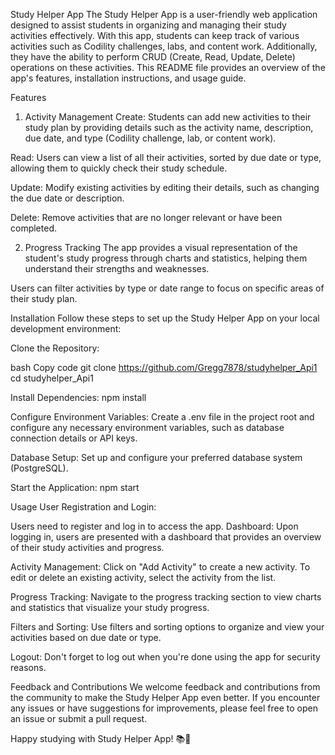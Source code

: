 Study Helper App
The Study Helper App is a user-friendly web application designed to assist students in organizing and managing their study activities effectively. With this app, students can keep track of various activities such as Codility challenges, labs, and content work. Additionally, they have the ability to perform CRUD (Create, Read, Update, Delete) operations on these activities. This README file provides an overview of the app's features, installation instructions, and usage guide.

Features
1. Activity Management
Create: Students can add new activities to their study plan by providing details such as the activity name, description, due date, and type (Codility challenge, lab, or content work).

Read: Users can view a list of all their activities, sorted by due date or type, allowing them to quickly check their study schedule.

Update: Modify existing activities by editing their details, such as changing the due date or description.

Delete: Remove activities that are no longer relevant or have been completed.

2. Progress Tracking
The app provides a visual representation of the student's study progress through charts and statistics, helping them understand their strengths and weaknesses.

Users can filter activities by type or date range to focus on specific areas of their study plan.

Installation
Follow these steps to set up the Study Helper App on your local development environment:

Clone the Repository:

bash
Copy code
git clone https://github.com/Gregg7878/studyhelper_Api1
cd studyhelper_Api1

Install Dependencies:
npm install

Configure Environment Variables:
Create a .env file in the project root and configure any necessary environment variables, such as database connection details or API keys.

Database Setup:
Set up and configure your preferred database system (PostgreSQL). 

Start the Application:
npm start

Usage
User Registration and Login:

Users need to register and log in to access the app.
Dashboard:
Upon logging in, users are presented with a dashboard that provides an overview of their study activities and progress.

Activity Management:
Click on "Add Activity" to create a new activity.
To edit or delete an existing activity, select the activity from the list.

Progress Tracking:
Navigate to the progress tracking section to view charts and statistics that visualize your study progress.

Filters and Sorting:
Use filters and sorting options to organize and view your activities based on due date or type.

Logout:
Don't forget to log out when you're done using the app for security reasons.

Feedback and Contributions
We welcome feedback and contributions from the community to make the Study Helper App even better. If you encounter any issues or have suggestions for improvements, please feel free to open an issue or submit a pull request.

Happy studying with Study Helper App! 📚🚀
